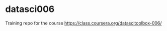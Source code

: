 datasci006
==========

Training repo for the course https://class.coursera.org/datascitoolbox-006/ 
